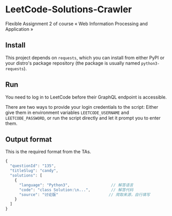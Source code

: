 # LeetCode-Solutions-Crawler

Flexible Assignment 2 of course « Web Information Processing and Application »

## Install

This project depends on `requests`, which you can install from either PyPI or your distro's package repository (the package is usually named `python3-requests`).

## Run

You need to log in to LeetCode before their GraphQL endpoint is accessible.

There are two ways to provide your login credentials to the script: Either give them in environment variables `LEETCODE_USERNAME` and `LEETCODE_PASSWORD`, or run the script directly and let it prompt you to enter them.

## Output format

This is the required format from the TAs.

```javascript
{
  "questionId": "135",
  "titleSlug": "candy",
  "solutions": [
    {
      "language": "Python3",                  // 解答语言
      "code": "class Solution:\n...",         // 解答代码
      "source": "讨论版"                      // 爬取来源，自行填写
    }
  ]
}
```
